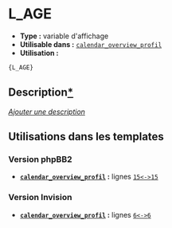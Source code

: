 # L_AGE
* __Type :__ variable d'affichage
* __Utilisable dans :__ [`calendar_overview_profil`](../tpl/calendar_overview_profil.md#readme)
* __Utilisation :__

```html
{L_AGE}
```

## Description[*](https://fa-tvars.appspot.com/var/L_AGE)
[*Ajouter une description*](https://fa-tvars.appspot.com/var/L_AGE)

## Utilisations dans les templates

### Version phpBB2
* __[`calendar_overview_profil`](../tpl/calendar_overview_profil.md#readme) :__ lignes [`15`](../src/subsilver/calendar_overview_profil.tpl#L15)[`<->`](../src/subsilver/calendar_overview_profil.tpl#L15-L15)[`15`](../src/subsilver/calendar_overview_profil.tpl#L15)

### Version Invision
* __[`calendar_overview_profil`](../tpl/calendar_overview_profil.md#readme) :__ lignes [`6`](../src/invision/calendar_overview_profil.tpl#L6)[`<->`](../src/invision/calendar_overview_profil.tpl#L6-L6)[`6`](../src/invision/calendar_overview_profil.tpl#L6)


